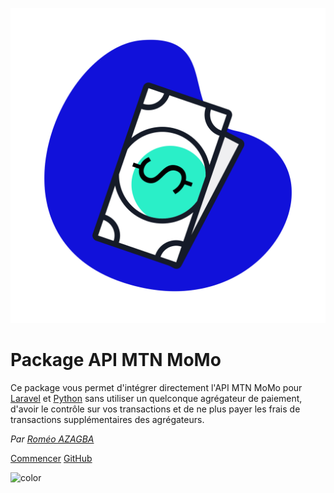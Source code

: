 ![logo](_media/logo.svg)

# Package API MTN MoMo

Ce package vous permet d'intégrer directement l'API MTN MoMo pour <label style="color:#1111da">[Laravel](/README)</label> et <label style="color:#1111da">[Python](/python/installation)</label> sans utiliser un quelconque agrégateur de paiement, d'avoir le contrôle sur vos transactions et de ne plus payer les frais de transactions supplémentaires des agrégateurs.

_Par [Roméo AZAGBA](credits#connectez-vous-avec-moi)_

[Commencer](/README)
[GitHub](https://github.com/roazagba/apimtnmomo/)

![color](#f0f0f0)
